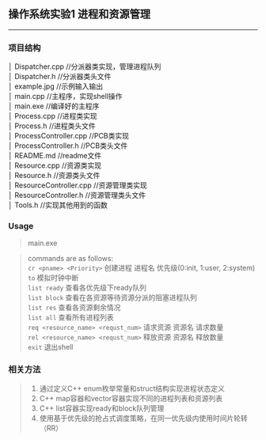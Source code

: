 ## 操作系统实验1 进程和资源管理
---
### 项目结构
│  Dispatcher.cpp   //分派器类实现，管理进程队列  
│  Dispatcher.h     //分派器类头文件  
│  example.jpg      //示例输入输出  
│  main.cpp         //主程序，实现shell操作  
│  main.exe         //编译好的主程序  
│  Process.cpp      //进程类实现  
│  Process.h        //进程类头文件  
│  ProcessController.cpp        //PCB类实现  
│  ProcessController.h          //PCB类头文件  
│  README.md            //readme文件  
│  Resource.cpp     //资源类实现  
│  Resource.h       //资源类头文件  
│  ResourceController.cpp       //资源管理类实现  
│  ResourceController.h         //资源管理类头文件  
│  Tools.h      //实现其他用到的函数  

### Usage
> main.exe

> commands are as follows:  
> `cr <pname> <Priority>` 创建进程 进程名 优先级(0:init, 1:user, 2:system)  
> `to` 模拟时钟中断  
> `list ready` 查看各优先级下ready队列  
> `list block` 查看在各资源等待资源分派的阻塞进程队列  
> `list res` 查看各资源剩余情况  
> `list all` 查看所有进程列表  
> `req <resource_name> <requst_num>` 请求资源 资源名 请求数量  
> `rel <resource_name> <requst_num>` 释放资源 资源名 释放数量  
> `exit` 退出shell  

### 相关方法
> 1)	通过定义C++ enum枚举常量和struct结构实现进程状态定义  
> 2)	C++ map容器和vector容器实现不同的进程列表和资源列表  
> 3)	C++ list容器实现ready和block队列管理  
> 4)	使用基于优先级的抢占式调度策略，在同一优先级内使用时间片轮转（RR）  
